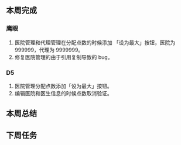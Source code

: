 ## 本周完成

### 鹰眼

1. 医院管理和代理管理在分配点数的时候添加 「设为最大」按钮，医院为 999999，代理为 9999999。
2. 修复医院管理的由于引用复制导致的 bug。

### D5

1. 医院管理分配点数添加「设为最大」按钮。
2. 编辑医院和医生信息的时候点数取消验证。

## 本周总结

## 下周任务